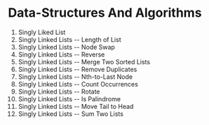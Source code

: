 # Data-Structures And Algorithms


01. Singly Liked List
02. Singly Linked Lists -- Length of List
03. Singly Linked Lists -- Node Swap
04. Singly Linked Lists -- Reverse
05. Singly Linked Lists -- Merge Two Sorted Lists
06. Singly Linked Lists -- Remove Duplicates
07. Singly Linked Lists -- Nth-to-Last Node
08. Singly Linked Lists -- Count Occurrences
09. Singly Linked Lists -- Rotate
10. Singly Linked Lists -- Is Palindrome
11. Singly Linked Lists -- Move Tail to Head
12. Singly Linked Lists -- Sum Two Lists